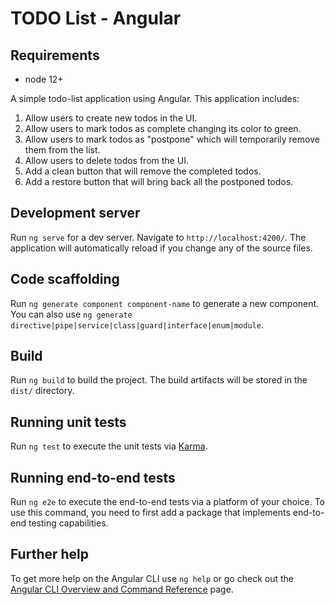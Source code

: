 # TODO List - Angular

## Requirements

- node 12+

A simple todo-list application using Angular. This application includes:

1. Allow users to create new todos in the UI.
2. Allow users to mark todos as complete changing its color to green.
3. Allow users to mark todos as "postpone" which will temporarily remove them from the list.
4. Allow users to delete todos from the UI.
5. Add a clean button that will remove the completed todos.
6. Add a restore button that will bring back all the postponed todos.

## Development server

Run `ng serve` for a dev server. Navigate to `http://localhost:4200/`. The application will automatically reload if you change any of the source files.

## Code scaffolding

Run `ng generate component component-name` to generate a new component. You can also use `ng generate directive|pipe|service|class|guard|interface|enum|module`.

## Build

Run `ng build` to build the project. The build artifacts will be stored in the `dist/` directory.

## Running unit tests

Run `ng test` to execute the unit tests via [Karma](https://karma-runner.github.io).

## Running end-to-end tests

Run `ng e2e` to execute the end-to-end tests via a platform of your choice. To use this command, you need to first add a package that implements end-to-end testing capabilities.

## Further help

To get more help on the Angular CLI use `ng help` or go check out the [Angular CLI Overview and Command Reference](https://angular.io/cli) page.
